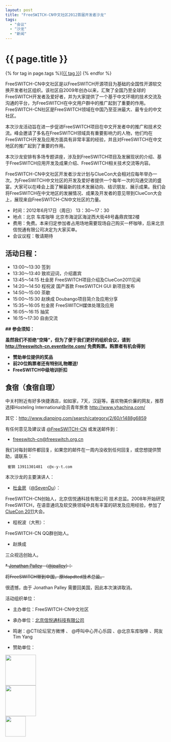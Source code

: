 ```yaml
---
layout: post
title: "FreeSWITCH-CN中文社区2012首届开发者沙龙"
tags:
  - "会议"
  - "沙龙"
  - "新闻"
---
```


# {{ page.title }}

<div class="tags">
{% for tag in page.tags %}[<a class="tag" href="/tags.html#{{ tag }}">{{ tag }}</a>] {% endfor %}
</div>


FreeSWITCH-CN中文社区是以FreeSWITCH开源项目为基础的全国性开源软交换开发者社区组织。该社区自2009年创办以来，汇聚了全国乃至全球的FreeSWITCH开发者及爱好者，并为大家提供了一个基于中文环境的技术交流及沟通的平台，为FreeSWITCH在中文用户群中的推广起到了重要的作用。FreeSWITCH-CN社区是FreeSWITCH领域在中国乃至亚洲最大、最专业的中文社区。

本次沙龙活动旨在进一步促进FreeSWITCH项目在中文开发者中的推广和技术交流。峰会邀请了多名在FreeSWITCH领域具有重要影响力的人物，他们均在FreeSWITCH开发及应用方面具有非常丰富的经验，并且对FreeSWITCH在中文地区的推广起到了重要的作用。

本次沙龙安排有多场专题讲座，涉及到FreeSWITCH项目及发展现状的介绍、基于FreeSWITCH应用开发及成果介绍、FreeSWITCH相关技术交流等内容。

FreeSWITCH-CN中文社区开发者沙龙计划与ClueCon大会相对应每年举办一次。为FreeSWITCH中文社区的开发及爱好者提供一个每年一次的沟通交流的盛宴。大家可以在峰会上面了解最新的技术发展动向、结识朋友、展示成果。我们会将FreeSWITCH在中文地区的发展情况、成果及开发者的意见带到ClueCon大会上，展现来自FreeSWITCH-CN中文社区的力量。

* 时间：2012年6月17日（周日）  13：30～17：30
* 地点：北京 车库咖啡 北京市海淀区海淀西大街48号鑫鼎宾馆2楼
* 费用：免费。本来归定参加者占用场地需要现场自己购买一杯咖啡，后来北京信悦通有限公司决定为大家买单。
* 会议议程：敬请期待

## 活动日程：

* 13:00～13:30	签到
* 13:30～13:40	致欢迎词，介绍嘉宾
* 13:45～14:15	杜金房 FreeSWITCH项目介绍及ClueCon2011见闻
* 14:20～14:50	程祝波 国产首款 FreeSWITCH GUI 新项目发布
* 14:50～15:00	茶歇
* 15:00～15:30	赵焕成 Doubango项目简介及应用分享
* 15:35～16:05 杜金房 FreeSWITCH媒体处理及应用
* 16:05～16:15	抽奖
* 16:15～17:30	自由交流


<strong>
## 参会须知： 

虽然我们不拒绝“空降”，但为了便于我们更好的组织会议，请到 <http://freeswitch-cn.eventbrite.com/> 免费购票。购票者有机会得到

* 赞助单位提供的奖品
* 前20位购票者还有特别礼物赠送!
* FreeSWITCH中级培训折扣
</strong>

## 食宿（食宿自理）

中关村附近有好多快捷酒店，如如家，7天，汉庭等。喜欢物美价廉的网友，推荐选择Hosteling International会员青年旅舍 <http://www.yhachina.com/>

其它：<http://www.dianping.com/search/category/2/60/r1488g6859>



有任何意见及建议请 [@FreeSWITCH-CN](http://weibo.com/freeswitchcn) 或发送邮件到：

* freeswitch-cn@freeswitch.org.cn

我们对每封邮件都回复，如果您的邮件在一周内没收到任何回复，或您想提供赞助，请联系：

     崔钢 13911301481  c@x-y-t.com

本次沙龙的主要演讲人：

* [杜金房](http://about.me/dujinfang)（[@SevenDu](http://weibo.com/dujinfang)）：

FreeSWITCH-CN创始人，北京信悦通科技有限公司 技术总监。2008年开始研究FreeSWITCH，在语音通讯及软交换领域中具有丰富的研发及应用经验，参加了[ClueCon 2011](http://www.cluecon.com/2011/)大会。

* 程祝波（大熊）：

FreeSWITCH-CN QQ群创始人。

* 赵焕成

三众视迅创始人。


<s>* [Jonathan Palley](http://jonathanpalley.com) （[@jpalley](http://weibo.com/jpalley)）：</s>

<s>将FreeSWITCH带到中国，原Idapdted技术总监。</s>

很遗憾，由于 Jonathan Palley 需要回美国，因此本次演讲取消。


活动组织单位：

* 主办单位：FreeSWITCH-CN中文社区

* 承办单位：[北京信悦通科技有限公司](http://x-y-t.com)

* 鸣谢：@CTI论坛官方微博 、 @呼叫中心开心乐园 、@北京车库咖啡 、网友 Tim Yang

* 赞助单位：

<a href="http://x-y-t.com" target="_blank"><img src="http://x-y-t.com/images/logo.jpg" height="96"></img></a><br>
<a href="http://yealink.com" target="_blank"><img src="http://yealink.com/Public/Front/images/logo.gif" height="96"></img></a><br>
<a href="http://www.hiastar.com" target="_blank"><img src="http://www.hiastar.com/templates/tx_freemium/images/logo.png" height="64"></img></a>
